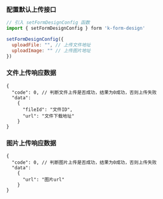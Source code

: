 ### 配置默认上传接口
```javascript
// 引入 setFormDesignConfig 函数
import { setFormDesignConfig } form 'k-form-design'

setFormDesignConfig({
  uploadFile: "", // 上传文件地址
  uploadImage: "" // 上传图片地址
})
```
### 文件上传响应数据
```
{
  "code": 0, // 判断文件上传是否成功，结果为0成功，否则上传失败
  "data":
    {
      "fileId": "文件ID",
      "url": "文件下载地址"
    }
}
```
### 图片上传响应数据
```
{
  "code": 0, // 判断图片上传是否成功，结果为0成功，否则上传失败
  "data":
    {
      "url": "图片url"
    }
}
```